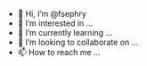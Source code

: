 - 👋 Hi, I’m @fsephry
- 👀 I’m interested in ...
- 🌱 I’m currently learning ...
- 💞️ I’m looking to collaborate on ...
- 📫 How to reach me ...

<!---
fsephry/fsephry is a ✨ special ✨ repository because its `README.md` (this file) appears on your GitHub profile.
You can click the Preview link to take a look at your changes.
--->
